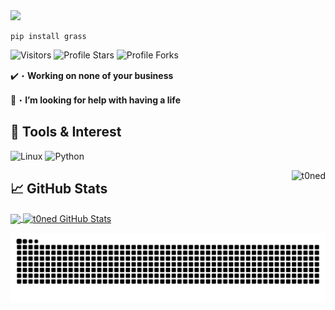 <img src="https://media.discordapp.net/attachments/988000684437798932/996885488084471948/t0ned.png?width=1440&height=221">

```sh-session
pip install grass
```
<img src="https://komarev.com/ghpvc/?username=t0ned&label=Profile%20Views&color=008042&style=flat&label=Visitors" alt="Visitors"></a>
<img src="https://img.shields.io/badge/dynamic/json?&label=Total%20Stars&color=008042&style=flat&style=for-the-badge&query=%24.stars&url=https://api.github-star-counter.workers.dev/user/t0ned" alt="Profile Stars"></a>
<img src="https://img.shields.io/badge/dynamic/json?&label=Total%20Forks&color=008042&style=flat&style=for-the-badge&query=%24.forks&url=https://api.github-star-counter.workers.dev/user/t0ned" alt="Profile Forks"></a>

✔️・**Working on none of your business**

🤔・**I’m looking for help with having a life**

## 🔧 Tools & Interest
![Linux](https://img.shields.io/badge/OS-Linux-informational?style=flat&logo=linux&logoColor=white&color=2bbc8a)
![Python](https://img.shields.io/badge/Code-Python-informational?style=flat&logo=python&logoColor=white&color=2bbc8a)

<img align="right" src="https://github-readme-stats.vercel.app/api/top-langs?username=t0ned&count_private=true&hide=procfile,css&theme=dark&border_color=000000&cache_seconds=1800&layout=compact&langs_count=10&custom_title=Most Used Coding Languages" alt="t0ned" /> </p>

## &#x1f4c8; GitHub Stats

<a href="https://github.com/t0ned/t0ned">
  <img align="center" src="https://github-readme-stats.vercel.app/api/top-langs/?username=t0ned&hide=java,html,tex&title_color=ffffff&text_color=c9cacc&icon_color=2bbc8a&bg_color=1d1f21&langs_count=3" />
</a>
<a href="https://github.com/t0ned/t0ned">
  <img align="center" src="https://github-readme-stats.vercel.app/api?username=whosBLU3&show_icons=true&line_height=27&count_private=true&title_color=ffffff&text_color=c9cacc&icon_color=2bbc8a&bg_color=1d1f21" alt="t0ned GitHub Stats" />
</a>

![snake gif](https://github.com/t0ned/t0ned/blob/output/github-contribution-grid-snake.svg)

